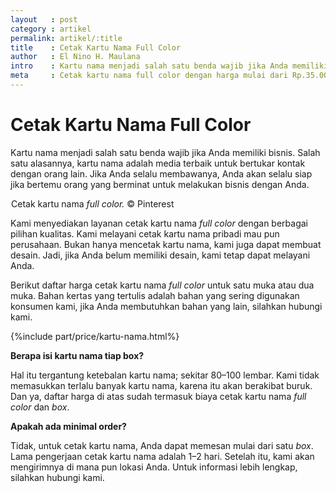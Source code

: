 ```yaml
---
layout   : post
category : artikel
permalink: artikel/:title
title    : Cetak Kartu Nama Full Color
author   : El Nino H. Maulana
intro    : Kartu nama menjadi salah satu benda wajib jika Anda memiliki bisnis. Salah satu alasannya, kartu nama adalah media terbaik untuk bertukar kontak dengan orang lain. Lihat apa yang dapat kami lakukan untuk Anda.
meta     : Cetak kartu nama full color dengan harga mulai dari Rp.35.000,.
---
```


# Cetak Kartu Nama Full Color

Kartu nama menjadi salah satu benda wajib jika Anda memiliki bisnis. Salah satu alasannya, kartu nama adalah media terbaik untuk bertukar kontak dengan orang lain. Jika Anda selalu membawanya, Anda akan selalu siap jika bertemu orang yang berminat untuk melakukan bisnis dengan Anda.

<img src="data:image/png;base64,R0lGODlhAQABAAD/ACwAAAAAAQABAAACADs=" data-src="https://cdn-images-1.medium.com/max/720/1*5uPAGsuAxShwCQuM4-oIvw.jpeg" alt="Cetak Kartu Nama Full Color" title="Cetak Kartu Nama Full Color"><span class="img-caption">Cetak kartu nama <em>full color.</em> &copy; Pinterest</span>

Kami menyediakan layanan cetak kartu nama *full color* dengan berbagai pilihan kualitas. Kami melayani cetak kartu nama pribadi mau pun perusahaan. Bukan hanya mencetak kartu nama, kami juga dapat membuat desain. Jadi, jika Anda belum memiliki desain, kami tetap dapat melayani Anda.

Berikut daftar harga cetak kartu nama *full color* untuk satu muka atau dua muka. Bahan kertas yang tertulis adalah bahan yang sering digunakan konsumen kami, jika Anda membutuhkan bahan yang lain, silahkan hubungi kami.

{%include part/price/kartu-nama.html%}

<p class="shame-clear"><strong>Berapa isi kartu nama tiap box?</strong></p>

Hal itu tergantung ketebalan kartu nama; sekitar 80–100 lembar. Kami tidak memasukkan terlalu banyak kartu nama, karena itu akan berakibat buruk. Dan ya, daftar harga di atas sudah termasuk biaya cetak kartu nama *full color* dan *box*.

**Apakah ada minimal order?**

Tidak, untuk cetak kartu nama, Anda dapat memesan mulai dari satu *box*. Lama pengerjaan cetak kartu nama adalah 1–2 hari. Setelah itu, kami akan mengirimnya di mana pun lokasi Anda. Untuk informasi lebih lengkap, silahkan hubungi kami.
